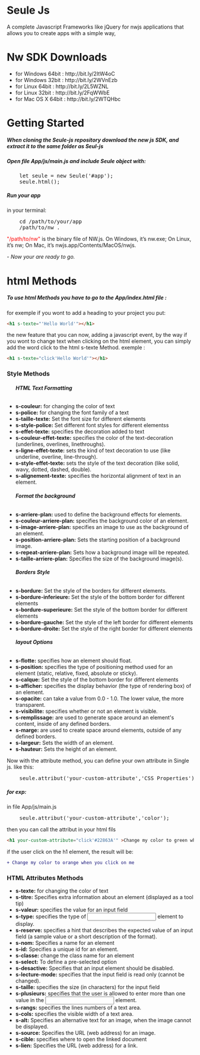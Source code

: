 # Seule Js
A complete Javascript Frameworks like jQuery for nwjs applications that allows you to create apps with a simple way,

# Nw SDK Downloads
<ul>
	<li>for Windows 64bit : http://bit.ly/2ItW4oC</li>
	<li>for Windows 32bit : http://bit.ly/2WVnEzb</li>
	<li>for Linux 64bit : http://bit.ly/2L5WZNL</li>
	<li>for Linux 32bit : http://bit.ly/2FqWWbE</li>
	<li>for Mac OS X 64bit : http://bit.ly/2WTQHbc</li>
</ul>

# Getting Started
<h5>When cloning the Seule-js repository download the new js SDK, and extract it to the same folder as Seul-js</h5>
<h5>Open file App/js/main.js and include Seule object with:</h5>
<pre>
	let seule = new Seule('#app');
	seule.html();
</pre>

<h5>Run your app</h5>
<p>in your terminal:</p>

<pre>
	cd /path/to/your/app
	/path/to/nw .
</pre>

<p> <span style="color:red">"/path/to/nw"</span> is the binary file of NW.js. On Windows, it’s nw.exe; On Linux, it’s nw; On Mac, it’s nwjs.app/Contents/MacOS/nwjs. </p>

<i>- Now your are ready to go.</i>

# html Methods

<h5>To use html Methods you have to go to the App/index.html file :</h5>

<p>for exemple if you wont to add a heading to your project you put:</p>

```html
<h1 s-texte="'Hello World'"></h1>
```
<p>the new feature that you can now, adding a javascript event, by the way if you wont to change text when clicking on the html element, you can simply add the word click to the html s-texte Method. exemple : </p>

```html
<h1 s-texte="click'Hello World'"></h1>
```	
<h3>Style Methods</h3>

<ul>
	<h6><b>HTML Text Formatting</b></h6>
	<li><b>s-couleur:</b> for changing the color of text</li>
	<li><b>s-police:</b>  for changing the font family of a text</li>
	<li><b>s-taille-texte:</b>  Set the font size for different elements</li>
	<li><b>s-style-police:</b>  Set different font styles for different elementss</li>
	<li><b>s-effet-texte:</b>  specifies the decoration added to text</li>
	<li><b>s-couleur-effet-texte:</b>  specifies the color of the text-decoration (underlines, overlines, linethroughs).</li>
	<li><b>s-ligne-effet-texte:</b>  sets the kind of text decoration to use (like underline, overline, line-through).</li>
	<li><b>s-style-effet-texte:</b>  sets the style of the text decoration (like solid, wavy, dotted, dashed, double).</li>
	<li><b>s-alignement-texte:</b>  specifies the horizontal alignment of text in an element.</li>
	<h6><b>Format the background</b></h6>
	<li><b>s-arriere-plan:</b> used to define the background effects for elements.</li>
	<li><b>s-couleur-arriere-plan:</b> specifies the background color of an element.</li>
	<li><b>s-image-arriere-plan:</b> specifies an image to use as the background of an element.</li>
	<li><b>s-position-arriere-plan:</b> Sets the starting position of a background image.</li>
	<li><b>s-repeat-arriere-plan:</b> Sets how a background image will be repeated.</li>
	<li><b>s-taille-arriere-plan:</b> Specifies the size of the background image(s).</li>
	<h6><b>Borders Style</b></h6>
	<li><b>s-bordure:</b> Set the style of the borders for different elements.</li>
	<li><b>s-bordure-inferieure:</b> Set the style of the bottom border for different elements</li>
	<li><b>s-bordure-superieure:</b> Set the style of the bottom border for different elements</li>
	<li><b>s-bordure-gauche:</b> Set the style of the left border for different elements</li>
	<li><b>s-bordure-droite:</b> Set the style of the right border for different elements</li>
	<h6><b>layout Options</b></h6>
	<li><b>s-flotte:</b> specifies how an element should float.</li>
	<li><b>s-position:</b> specifies the type of positioning method used for an element (static, relative, fixed, absolute or sticky).</li>
	<li><b>s-calque:</b> Set the style of the bottom border for different elements</li>
	<li><b>s-afficher:</b> specifies the display behavior (the type of rendering box) of an element.</li>
	<li><b>s-opacite:</b> can take a value from 0.0 - 1.0. The lower value, the more transparent.</li>
	<li><b>s-visibilite:</b> specifies whether or not an element is visible.</li>
	<li><b>s-remplissage:</b> are used to generate space around an element's content, inside of any defined borders.</li>
	<li><b>s-marge:</b> are used to create space around elements, outside of any defined borders.</li>
	<li><b>s-largeur:</b> Sets the width of an element.</li>
	<li><b>s-hauteur:</b> Sets the height of an element.</li>
	
</ul>

<p>Now with the attribute method, you can define your own attribute in Single js. like this:</p>
<pre>
	seule.attribut('your-custom-attribute','CSS Properties');
</pre>
<h5>for exp:</h5>
<p>in file App/js/main.js</p>
<pre>
	seule.attribut('your-custom-attribute','color');
</pre>
<p>then you can call the attribut in your html fils</p>

```html
<h1 your-custom-attribute="click'#22863A'" >Change my color to green when you click on me</h1>
```
<p>if the user click on the h1 element, the result will be:</p>

```diff
+ Change my color to orange when you click on me
```

<h3>HTML Attributes Methods</h3>
<ul>
	<li><b>s-texte:</b> for changing the color of text</li>
	<li><b>s-titre:</b>  Specifies extra information about an element (displayed as a tool tip)</li>
	<li><b>s-valeur:</b>  specifies the value for an input field</li>
	<li><b>s-type:</b>  specifies the type of <input> element to display.</li>
	<li><b>s-reserve:</b>  specifies a hint that describes the expected value of an input field (a sample value or a short description of the format).</li>
	<li><b>s-nom:</b>  Specifies a name for an element</li>
	<li><b>s-id:</b>  Specifies a unique id for an element.</li>
	<li><b>s-classe:</b>  change the class name for an element</li>
	<li><b>s-select:</b>  To define a pre-selected option</li>
	<li><b>s-desactive:</b>  Specifies that an input element should be disabled.</li>
	<li><b>s-lecture-mode:</b>   specifies that the input field is read only (cannot be changed).</li>
	<li><b>s-taille:</b>  specifies the size (in characters) for the input field</li>
	<li><b>s-plusieurs:</b>  specifies that the user is allowed to enter more than one value in the <input> element.</li>
	<li><b>s-rangs:</b>  specifies the lines numbers of a text area.</li>
	<li><b>s-cols:</b>  specifies the visible width of a text area.</li>
	<li><b>s-alt:</b>  Specifies an alternative text for an image, when the image cannot be displayed.</li>
	<li><b>s-source:</b>  Specifies the URL (web address) for an image.</li>
	<li><b>s-cible:</b>  specifies where to open the linked document</li>
	<li><b>s-lien:</b>  Specifies the URL (web address) for a link.</li>
</ul>

